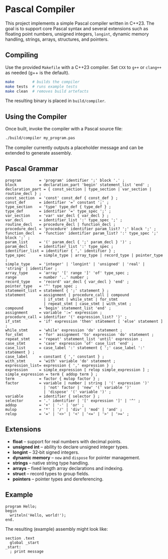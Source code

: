 # Pascal Compiler

This project implements a simple Pascal compiler written in C++23. The goal
is to support core Pascal syntax and several extensions such as floating point
numbers, unsigned integers, `longint`, dynamic memory handling, strings, arrays,
structures, and pointers.

## Compiling

Use the provided `Makefile` with a C++23 compiler. Set `CXX` to `g++`
or `clang++` as needed (g++ is the default).
```bash
make        # builds the compiler
make tests  # runs example tests
make clean  # removes build artefacts
```

The resulting binary is placed in `build/compiler`.

## Using the Compiler

Once built, invoke the compiler with a Pascal source file:

```bash
./build/compiler my_program.pas
```

The compiler currently outputs a placeholder message and can be extended to
generate assembly.

## Pascal Grammar

```ebnf
program        = 'program' identifier ';' block '.' ;
block          = declaration_part 'begin' statement_list 'end' ;
declaration_part = { const_section | type_section | var_section | routine_decl } ;
const_section  = 'const' const_def { const_def } ;
const_def      = identifier '=' constant ';' ;
type_section   = 'type' type_def { type_def } ;
type_def       = identifier '=' type_spec ';' ;
var_section    = 'var' var_decl { var_decl } ;
var_decl       = identifier_list ':' type_spec ';' ;
routine_decl   = procedure_decl | function_decl ;
procedure_decl = 'procedure' identifier param_list? ';' block ';' ;
function_decl  = 'function' identifier param_list? ':' type_spec ';' block ';' ;
param_list     = '(' param_decl { ';' param_decl } ')' ;
param_decl     = identifier_list ':' type_spec ;
identifier_list = identifier { ',' identifier } ;
type_spec      = simple_type | array_type | record_type | pointer_type ;
simple_type    = 'integer' | 'longint' | 'unsigned' | 'real' | 'string' | identifier ;
array_type     = 'array' '[' range ']' 'of' type_spec ;
range          = number '..' number ;
record_type    = 'record' var_decl { var_decl } 'end' ;
pointer_type   = '^' type_spec ;
statement_list = statement { ';' statement } ;
statement      = assignment | procedure_call | compound
                 | if_stmt | while_stmt | for_stmt
                 | repeat_stmt | case_stmt | with_stmt ;
compound       = 'begin' statement_list 'end' ;
assignment     = variable ':=' expression ;
procedure_call = identifier '(' expression_list? ')' ;
if_stmt        = 'if' expression 'then' statement [ 'else' statement ] ;
while_stmt     = 'while' expression 'do' statement ;
for_stmt       = 'for' assignment 'to' expression 'do' statement ;
repeat_stmt    = 'repeat' statement_list 'until' expression ;
case_stmt      = 'case' expression 'of' case_list 'end' ;
case_list      = case_label ':' statement { ';' case_label ':' statement } ;
case_label     = constant { ',' constant } ;
with_stmt      = 'with' variable 'do' statement ;
expression_list= expression { ',' expression } ;
expression     = simple_expression [ relop simple_expression ] ;
simple_expression = term { addop term } ;
term           = factor { mulop factor } ;
factor         = variable | number | string | '(' expression ')'
                 | 'not' factor | 'new' '(' variable ')'
                 | 'dispose' '(' variable ')' ;
variable       = identifier { selector } ;
selector       = '.' identifier | '[' expression ']' | '^' ;
addop          = '+' | '-' | 'or' ;
mulop          = '*' | '/' | 'div' | 'mod' | 'and' ;
relop          = '=' | '<>' | '<' | '<=' | '>' | '>=' ;
```

## Extensions

- **float** – support for real numbers with decimal points.
- **unsigned int** – ability to declare unsigned integer types.
- **longint** – 32‑bit signed integers.
- **dynamic memory** – `new` and `dispose` for pointer management.
- **strings** – native string type handling.
- **arrays** – fixed length array declarations and indexing.
- **struct** – record types to group fields.
- **pointers** – pointer types and dereferencing.

## Example

```
program Hello;
begin
  writeln('Hello, world!');
end.
```

The resulting (example) assembly might look like:

```
section .text
  global _start
_start:
  ; print message
```
